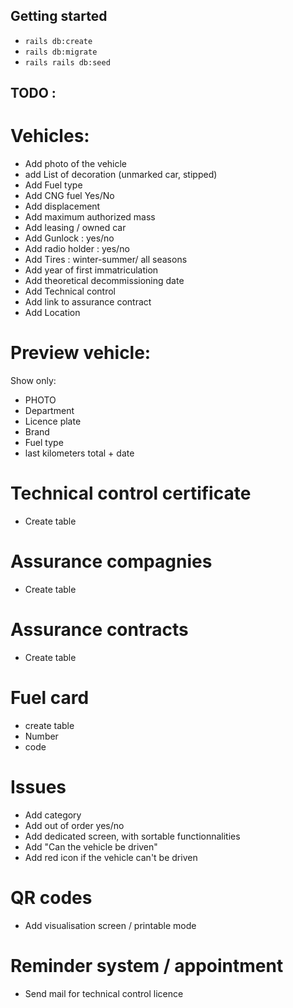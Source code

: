 ## Getting started

- `rails db:create`
- `rails db:migrate`
- `rails rails db:seed`

## TODO :

# Vehicles:

- Add photo of the vehicle
- add List of decoration (unmarked car, stipped)
- Add Fuel type
- Add CNG fuel Yes/No
- Add displacement
- Add maximum authorized mass
- Add leasing / owned car
- Add Gunlock : yes/no
- Add radio holder : yes/no
- Add Tires : winter-summer/ all seasons
- Add year of first immatriculation
- Add theoretical decommissioning date
- Add Technical control
- Add link to assurance contract
- Add Location

# Preview vehicle:

Show only:

- PHOTO
- Department
- Licence plate
- Brand
- Fuel type
- last kilometers total + date

# Technical control certificate

- Create table

# Assurance compagnies

- Create table

# Assurance contracts

- Create table

# Fuel card

- create table
- Number
- code

# Issues

- Add category
- Add out of order yes/no
- Add dedicated screen, with sortable functionnalities
- Add "Can the vehicle be driven"
- Add red icon if the vehicle can't be driven

# QR codes

- Add visualisation screen / printable mode

# Reminder system / appointment

- Send mail for technical control licence
